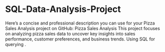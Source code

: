 # SQL-Data-Analysis-Project
 Here’s a concise and professional description you can use for your Pizza Sales Analysis project on GitHub:  Pizza Sales Analysis This project focuses on analyzing pizza sales data to uncover key insights into sales performance, customer preferences, and business trends. Using SQL for querying .
